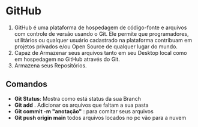 # GitHub #

1. GitHub é uma plataforma de hospedagem de código-fonte e arquivos com controle de versão usando o Git. Ele permite que programadores, utilitários ou qualquer usuário cadastrado na plataforma contribuam em projetos privados e/ou Open Source de qualquer lugar do mundo.
2. Capaz de Armazenar seus arquivos tanto em seu Desktop local como em hospedagem no GitHub através do Git.
3. Armazena seus Repositórios. 

## Comandos ##

- **Git Status**: Mostra como está status da sua Branch
- **Git add** . Adicionar os arquivos que faltam a sua pasta
- **Git commit -m "anotação"** : para comitar seus arquivos
- **Git push origin main** todos arquivos locados no pc vão para a nuvem

